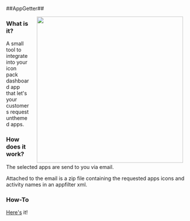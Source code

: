 ##AppGetter##

<img src="https://raw.github.com/Alex-R3CONN3R/AppGetter/master/ReadmeFiles/presentation.png" width="400" align="right" hspace="20">

### What is it? ###

A small tool to integrate into your icon pack dashboard app that let's your customers request unthemed apps.

### How does it work? ###

The selected apps are send to you via email.

Attached to the email is a zip file containing the requested apps icons and activity names in an appfilter xml.

### How-To ###

[Here's](https://github.com/Alex-R3CONN3R/AppGetter.wiki.git) it!